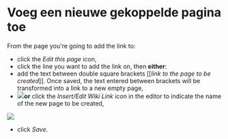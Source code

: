 # Voeg een nieuwe gekoppelde pagina toe

From the page you're going to add the link to:

* click the _Edit this page_ icon,
* click the line you want to add the link on, then **either**:
* add the text between double square brackets \[\[_link to the page to be created_\]\]. Once saved, the text entered between brackets will be transformed into a link to a new empty page,
* ![](../../.gitbook/assets/graphics213%20%281%29.png)**or** click the _Insert/Edit Wiki Link_ icon in the editor to indicate the name of the new page to be created,

![](../../.gitbook/assets/graphics212%20%281%29.png)

* click _Save_.


